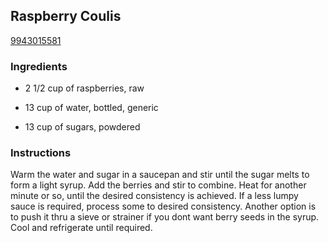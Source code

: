 ## Raspberry Coulis

[9943015581](http://www.food.com/recipe/raspberry-coulis-232147)

### Ingredients

 - 2 1/2 cup of raspberries, raw

 - 13 cup of water, bottled, generic

 - 13 cup of sugars, powdered

### Instructions

Warm the water and sugar in a saucepan and stir until the sugar melts to form a light syrup. Add the berries and stir to combine. Heat for another minute or so, until the desired consistency is achieved. If a less lumpy sauce is required, process some to desired consistency. Another option is to push it thru a sieve or strainer if you dont want berry seeds in the syrup. Cool and refrigerate until required.